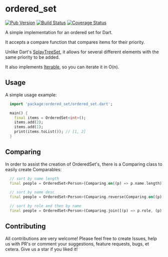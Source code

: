 # ordered_set

[![Pub Version](https://img.shields.io/pub/v/ordered_set)](https://pub.dev/packages/ordered_set)
[![Build Status](https://github.com/flame-engine/flame/workflows/cicd/badge.svg?branch=main&event=push)](https://github.com/bluefireteam/ordered_set/actions/workflows/cicd.yml)
[![Coverage Status](https://coveralls.io/repos/github/bluefireteam/ordered_set/badge.svg?branch=main)](https://coveralls.io/github/bluefireteam/ordered_set?branch=main)

A simple implementation for an ordered set for Dart.

It accepts a compare function that compares items for their priority.

Unlike Dart's [SplayTreeSet](https://api.dartlang.org/stable/1.24.3/dart-collection/SplayTreeSet/SplayTreeSet.html), it allows for several different elements with the same priority to be added.

It also implements [Iterable](https://api.dartlang.org/stable/1.24.3/dart-core/Iterable-class.html), so you can iterate it in O(n).

## Usage

A simple usage example:

```dart
  import 'package:ordered_set/ordered_set.dart';

  main() {
    final items = OrderedSet<int>();
    items.add(2);
    items.add(1);
    print(items.toList()); // [1, 2]
  }
```

## Comparing

In order to assist the creation of OrderedSet's, there is a Comparing class to easily create Comparables:

```dart
  // sort by name length
  final people = OrderedSet<Person>(Comparing.on((p) => p.name.length));

  // sort by name desc
  final people = OrderedSet<Person>(Comparing.reverse(Comparing.on((p) => p.name)));

  // sort by role and then by name
  final people = OrderedSet<Person>(Comparing.join([(p) => p.role, (p) => p.name]));
```

## Contributing

All contributions are very welcome! Please feel free to create Issues, help us with PR's or comment your suggestions, feature requests, bugs, et cetera. Give us a star if you liked it!
